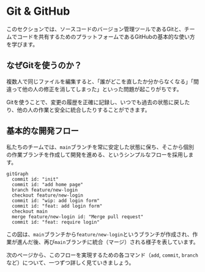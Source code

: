 # Git & GitHub

このセクションでは、ソースコードのバージョン管理ツールであるGitと、チームでコードを共有するためのプラットフォームであるGitHubの基本的な使い方を学びます。

## なぜGitを使うのか？

複数人で同じファイルを編集すると、「誰がどこを直したか分からなくなる」「間違って他の人の修正を消してしまった」といった問題が起こりがちです。

Gitを使うことで、変更の履歴を正確に記録し、いつでも過去の状態に戻したり、他の人の作業と安全に統合したりすることができます。

## 基本的な開発フロー

私たちのチームでは、`main`ブランチを常に安定した状態に保ち、そこから個別の作業ブランチを作成して開発を進める、というシンプルなフローを採用します。

```mermaid
gitGraph
  commit id: "init"
  commit id: "add home page"
  branch feature/new-login
  checkout feature/new-login
  commit id: "wip: add login form"
  commit id: "feat: add login form"
  checkout main
  merge feature/new-login id: "Merge pull request"
  commit id: "feat: require login"
```

この図は、`main`ブランチから`feature/new-login`というブランチが作成され、作業が進んだ後、再び`main`ブランチに統合（マージ）される様子を表しています。

次のページから、このフローを実現するための各コマンド（`add`, `commit`, `branch`など）について、一つずつ詳しく見ていきましょう。
